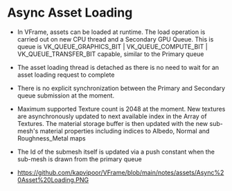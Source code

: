 # Async Asset Loading
* In VFrame, assets can be loaded at runtime. The load operation is carried out on new CPU thread and a Secondary GPU Queue. This is queue is VK_QUEUE_GRAPHICS_BIT | VK_QUEUE_COMPUTE_BIT | VK_QUEUE_TRANSFER_BIT capable, similar to the Primary queue
* The asset loading thread is detached as there is no need to wait for an asset loading request to complete
* There is no explicit synchronization between the Primary and Secondary queue submission at the moment.
* Maximum supported Texture count is 2048 at the moment. New textures are asynchronously updated to next available index in the Array of Textures. The material storage buffer is then updated with the new sub-mesh's material properties including indices to Albedo, Normal and Roughness_Metal maps
* The Id of the submesh itself is updated via a push constant when the sub-mesh is drawn from the primary queue

* https://github.com/kapvipoor/VFrame/blob/main/notes/assets/Async%20Asset%20Loading.PNG
